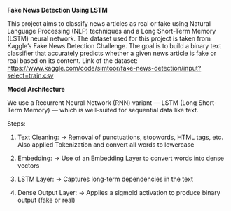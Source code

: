**Fake News Detection Using LSTM**

This project aims to classify news articles as real or fake using Natural Language Processing (NLP) techniques and a Long Short-Term Memory (LSTM) neural network. The dataset used for this project is taken from Kaggle’s Fake News Detection Challenge. The goal is to build a binary text classifier that accurately predicts whether a given news article is fake or real based on its content.
Link of the dataset: https://www.kaggle.com/code/simtoor/fake-news-detection/input?select=train.csv

**Model Architecture**

We use a Recurrent Neural Network (RNN) variant — LSTM (Long Short-Term Memory) — which is well-suited for sequential data like text.

Steps:
1. Text Cleaning:
  -> Removal of punctuations, stopwords, HTML tags, etc. Also applied Tokenization and convert all words to lowercase

2. Embedding:
  -> Use of an Embedding Layer to convert words into dense vectors

3. LSTM Layer:
  -> Captures long-term dependencies in the text

4. Dense Output Layer:
  -> Applies a sigmoid activation to produce binary output (fake or real)

